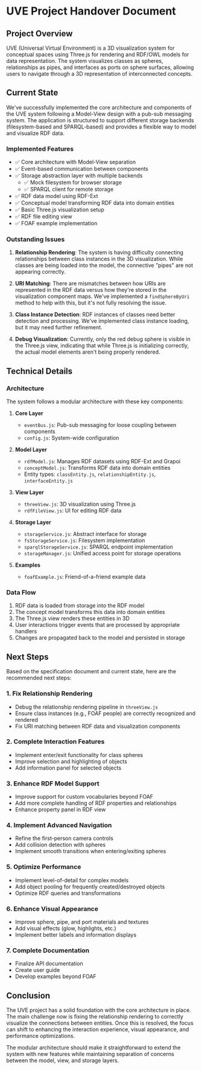 # UVE Project Handover Document

## Project Overview

UVE (Universal Virtual Environment) is a 3D visualization system for conceptual spaces using Three.js for rendering and RDF/OWL models for data representation. The system visualizes classes as spheres, relationships as pipes, and interfaces as ports on sphere surfaces, allowing users to navigate through a 3D representation of interconnected concepts.

## Current State

We've successfully implemented the core architecture and components of the UVE system following a Model-View design with a pub-sub messaging system. The application is structured to support different storage backends (filesystem-based and SPARQL-based) and provides a flexible way to model and visualize RDF data.

### Implemented Features

- ✅ Core architecture with Model-View separation
- ✅ Event-based communication between components
- ✅ Storage abstraction layer with multiple backends
  - ✅ Mock filesystem for browser storage
  - ✅ SPARQL client for remote storage
- ✅ RDF data model using RDF-Ext
- ✅ Conceptual model transforming RDF data into domain entities
- ✅ Basic Three.js visualization setup
- ✅ RDF file editing view
- ✅ FOAF example implementation

### Outstanding Issues

1. **Relationship Rendering**: The system is having difficulty connecting relationships between class instances in the 3D visualization. While classes are being loaded into the model, the connective "pipes" are not appearing correctly.

2. **URI Matching**: There are mismatches between how URIs are represented in the RDF data versus how they're stored in the visualization component maps. We've implemented a `findSphereByUri` method to help with this, but it's not fully resolving the issue.

3. **Class Instance Detection**: RDF instances of classes need better detection and processing. We've implemented class instance loading, but it may need further refinement.

4. **Debug Visualization**: Currently, only the red debug sphere is visible in the Three.js view, indicating that while Three.js is initializing correctly, the actual model elements aren't being properly rendered.

## Technical Details

### Architecture

The system follows a modular architecture with these key components:

1. **Core Layer**
   - `eventBus.js`: Pub-sub messaging for loose coupling between components
   - `config.js`: System-wide configuration

2. **Model Layer**
   - `rdfModel.js`: Manages RDF datasets using RDF-Ext and Grapoi
   - `conceptModel.js`: Transforms RDF data into domain entities
   - Entity types: `classEntity.js`, `relationshipEntity.js`, `interfaceEntity.js`

3. **View Layer**
   - `threeView.js`: 3D visualization using Three.js
   - `rdfFileView.js`: UI for editing RDF data

4. **Storage Layer**
   - `storageService.js`: Abstract interface for storage
   - `fsStorageService.js`: Filesystem implementation
   - `sparqlStorageService.js`: SPARQL endpoint implementation
   - `storageManager.js`: Unified access point for storage operations

5. **Examples**
   - `foafExample.js`: Friend-of-a-friend example data

### Data Flow

1. RDF data is loaded from storage into the RDF model
2. The concept model transforms this data into domain entities
3. The Three.js view renders these entities in 3D
4. User interactions trigger events that are processed by appropriate handlers
5. Changes are propagated back to the model and persisted in storage

## Next Steps

Based on the specification document and current state, here are the recommended next steps:

### 1. Fix Relationship Rendering

- Debug the relationship rendering pipeline in `threeView.js`
- Ensure class instances (e.g., FOAF people) are correctly recognized and rendered
- Fix URI matching between RDF data and visualization components

### 2. Complete Interaction Features

- Implement enter/exit functionality for class spheres
- Improve selection and highlighting of objects
- Add information panel for selected objects

### 3. Enhance RDF Model Support

- Improve support for custom vocabularies beyond FOAF
- Add more complete handling of RDF properties and relationships
- Enhance property panel in RDF view

### 4. Implement Advanced Navigation

- Refine the first-person camera controls
- Add collision detection with spheres
- Implement smooth transitions when entering/exiting spheres

### 5. Optimize Performance

- Implement level-of-detail for complex models
- Add object pooling for frequently created/destroyed objects
- Optimize RDF queries and transformations

### 6. Enhance Visual Appearance

- Improve sphere, pipe, and port materials and textures
- Add visual effects (glow, highlights, etc.)
- Implement better labels and information displays

### 7. Complete Documentation

- Finalize API documentation
- Create user guide
- Develop examples beyond FOAF

## Conclusion

The UVE project has a solid foundation with the core architecture in place. The main challenge now is fixing the relationship rendering to correctly visualize the connections between entities. Once this is resolved, the focus can shift to enhancing the interaction experience, visual appearance, and performance optimizations.

The modular architecture should make it straightforward to extend the system with new features while maintaining separation of concerns between the model, view, and storage layers.
